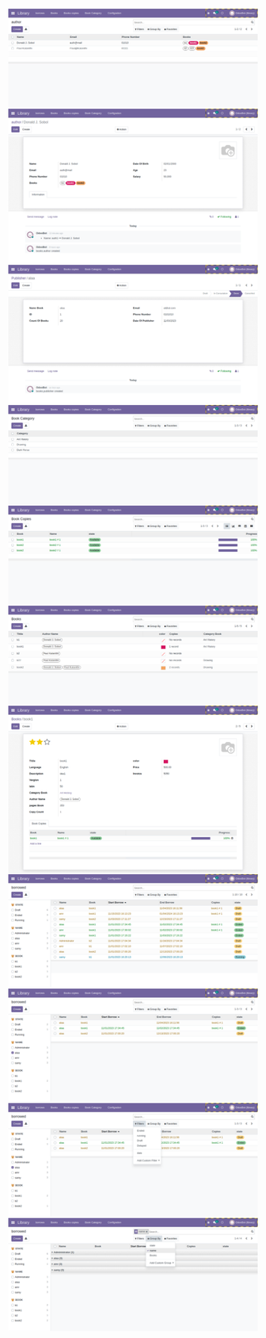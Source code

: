  <p align="center">
  <img src="https://github.com/Alaasamy2023/library_v2/blob/main/library/library%20screen/1.png" title="hover text">

 

  <img src="https://github.com/Alaasamy2023/library_v2/blob/main/library/library%20screen/2.png" title="hover text">


  <img src="https://github.com/Alaasamy2023/library_v2/blob/main/library/library%20screen/3.png" title="hover text">


  <img src="https://github.com/Alaasamy2023/library_v2/blob/main/library/library%20screen/4.png" title="hover text">


  <img src="https://github.com/Alaasamy2023/library_v2/blob/main/library/library%20screen/5.png" title="hover text">


  <img src="https://github.com/Alaasamy2023/library_v2/blob/main/library/library%20screen/6.png" title="hover text">


  <img src="https://github.com/Alaasamy2023/library_v2/blob/main/library/library%20screen/7.png" title="hover text">


  <img src="https://github.com/Alaasamy2023/library_v2/blob/main/library/library%20screen/8.png" title="hover text">


  <img src="https://github.com/Alaasamy2023/library_v2/blob/main/library/library%20screen/9.png" title="hover text">


  <img src="https://github.com/Alaasamy2023/library_v2/blob/main/library/library%20screen/10.png" title="hover text">


  <img src="https://github.com/Alaasamy2023/library_v2/blob/main/library/library%20screen/11.png" title="hover text">


 </p>
